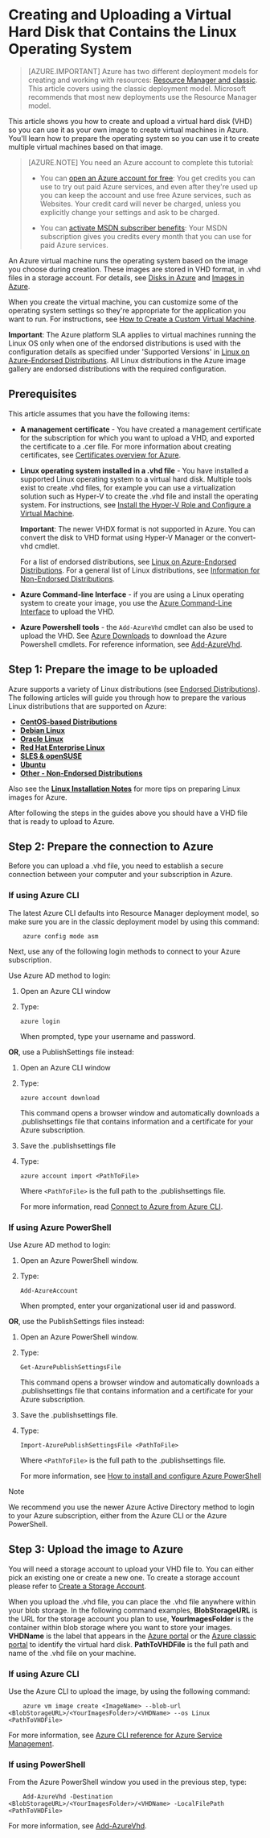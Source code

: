 <properties
    pageTitle="Create and upload a Linux VHD | Microsoft Azure"
    description="Create and upload an Azure virtual hard disk (VHD) with the classic deployment model that contains the Linux operating system."
    services="virtual-machines"
    documentationCenter=""
    authors="dsk-2015"
    manager="timlt"
    editor="tysonn"
    tags="azure-service-management"/>

<tags
    ms.service="virtual-machines"
    ms.workload="infrastructure-services"
    ms.tgt_pltfrm="vm-linux"
    ms.devlang="na"
    ms.topic="article"
    ms.date="01/22/2016"
    ms.author="dkshir"/>

# Creating and Uploading a Virtual Hard Disk that Contains the Linux Operating System
> [AZURE.IMPORTANT] Azure has two different deployment models for creating and working with resources:  [Resource Manager and classic](../resource-manager-deployment-model.md).  This article covers using the classic deployment model. Microsoft recommends that most new deployments use the Resource Manager model.

This article shows you how to create and upload a virtual hard disk (VHD) so you can use it as your own image to create virtual machines in Azure. You'll learn how to prepare the operating system so you can use it to create multiple virtual machines based on that image.

> [AZURE.NOTE] <a name="note"></a>You need an Azure account to complete this tutorial:
  >
  > + You can [open an Azure account for free](/pricing/free-trial/?WT.mc_id=A261C142F): You get credits you can use to try out paid Azure services, and even after they're used up you can keep the account and use free Azure services, such as Websites. Your credit card will never be charged, unless you explicitly change your settings and ask to be charged.
  >
  > + You can [activate MSDN subscriber benefits](/pricing/member-offers/msdn-benefits-details/?WT.mc_id=A261C142F): Your MSDN subscription gives you credits every month that you can use for paid Azure services.


An Azure virtual machine runs the operating system based on the image you choose during creation. These images are stored in VHD format, in .vhd files in a storage account. For details, see [Disks in Azure](virtual-machines-disks-vhds.md) and [Images in Azure](virtual-machines-images.md).

When you create the virtual machine, you can customize some of the operating system settings so they're appropriate for the application you want to run. For instructions, see [How to Create a Custom Virtual Machine](virtual-machines-create-custom.md).

**Important**: The Azure platform SLA applies to virtual machines running the Linux OS only when one of the endorsed distributions is used with the configuration details as specified under 'Supported Versions' in [Linux on Azure-Endorsed Distributions](virtual-machines-../linux-endorsed-distributions.md). All Linux distributions in the Azure image gallery are endorsed distributions with the required configuration.

## Prerequisites
This article assumes that you have the following items:

* **A management certificate** - You have created a management certificate for the subscription for which you want to upload a VHD, and exported the certificate to a .cer file. For more information about creating certificates, see [Certificates overview for Azure](../cloud-services/cloud-services-certs-create.md).

* **Linux operating system installed in a .vhd file**  - You have installed a supported Linux operating system to a virtual hard disk. Multiple tools exist to create .vhd files, for example you can use a virtualization solution such as Hyper-V to create the .vhd file and install the operating system. For instructions, see [Install the Hyper-V Role and Configure a Virtual Machine](http://technet.microsoft.com/library/hh846766.aspx).

    **Important**: The newer VHDX format is not supported in Azure. You can convert the disk to VHD format using Hyper-V Manager or the convert-vhd cmdlet.

    For a list of endorsed distributions, see [Linux on Azure-Endorsed Distributions](../linux-endorsed-distributions.md). For a general list of Linux distributions, see [Information for Non-Endorsed Distributions](virtual-machines-linux-create-upload-vhd-generic.md).

* **Azure Command-line Interface** - if you are using a Linux operating system to create your image, you use the [Azure Command-Line Interface](../virtual-machines-command-line-tools.md) to upload the VHD.

* **Azure Powershell tools** - the `Add-AzureVhd` cmdlet can also be used to upload the VHD. See [Azure Downloads](https://azure.microsoft.com/downloads/) to download the Azure Powershell cmdlets. For reference information, see [Add-AzureVhd](https://msdn.microsoft.com/library/azure/dn495173.aspx).


<a id="prepimage"> </a>

## Step 1: Prepare the image to be uploaded
Azure supports a variety of Linux distributions (see [Endorsed Distributions](../linux-endorsed-distributions.md)). The following articles will guide you through how to prepare the various Linux distributions that are supported on Azure:

* **[CentOS-based Distributions](virtual-machines-linux-create-upload-vhd-centos.md)**
* **[Debian Linux](virtual-machines-linux-create-upload-vhd-debian.md)**
* **[Oracle Linux](virtual-machines-linux-create-upload-vhd-oracle.md)**
* **[Red Hat Enterprise Linux](virtual-machines-linux-create-upload-vhd-redhat.md)**
* **[SLES & openSUSE](../virtual-machines-linux-create-upload-vhd-suse.md)**
* **[Ubuntu](virtual-machines-linux-create-upload-vhd-ubuntu.md)**
* **[Other - Non-Endorsed Distributions](virtual-machines-linux-create-upload-vhd-generic.md)**

Also see the **[Linux Installation Notes](virtual-machines-linux-create-upload-vhd-generic.md#linuxinstall)** for more tips on preparing Linux images for Azure.

After following the steps in the guides above you should have a VHD file that is ready to upload to Azure.

<a id="connect"> </a>

## Step 2: Prepare the connection to Azure
Before you can upload a .vhd file, you need to establish a secure connection between your computer and your subscription in Azure.

### If using Azure CLI
The latest Azure CLI defaults into Resource Manager deployment model, so make sure you are in the classic deployment model by using this command:

        azure config mode asm  

Next, use any of the following login methods to connect to your Azure subscription.

Use Azure AD method to login:

1. Open an Azure CLI window

2. Type:

    `azure login`

    When prompted, type your username and password.


**OR**, use a PublishSettings file instead:

1. Open an Azure CLI window

2. Type:

    `azure account download`

    This command opens a browser window and automatically downloads a .publishsettings file that contains information and a certificate for your Azure subscription.

3. Save the .publishsettings file

4. Type:

    `azure account import <PathToFile>`

    Where `<PathToFile>` is the full path to the .publishsettings file.

    For more information, read [Connect to Azure from Azure CLI](../xplat-cli-connect.md).


### If using Azure PowerShell
Use Azure AD method to login:

1. Open an Azure PowerShell window.

2. Type:

    `Add-AzureAccount`

    When prompted, enter your organizational user id and password.


**OR**, use the PublishSettings files instead:

1. Open an Azure PowerShell window.

2. Type:

    `Get-AzurePublishSettingsFile`

    This command opens a browser window and automatically downloads a .publishsettings file that contains information and a certificate for your Azure subscription.

3. Save the .publishsettings file.

4. Type:

    `Import-AzurePublishSettingsFile <PathToFile>`

    Where `<PathToFile>` is the full path to the .publishsettings file.

    For more information, see [How to install and configure Azure PowerShell](powershell-install-configure.md)


> [!NOTE]
> We recommend you use the newer Azure Active Directory method to login to your Azure subscription, either from the Azure CLI or the Azure PowerShell.
> 
> 
<a id="upload"> </a>

## Step 3: Upload the image to Azure
You will need a storage account to upload your VHD file to. You can either pick an existing one or create a new one. To create a storage account please refer to [Create a Storage Account](../storage-create-storage-account.md).

When you upload the .vhd file, you can place the .vhd file anywhere within your blob storage. In the following command examples, **BlobStorageURL** is the URL for the storage account you plan to use, **YourImagesFolder** is the container within blob storage where you want to store your images. **VHDName** is the label that appears in the [Azure portal](http://portal.azure.com) or the [Azure classic portal](http://manage.windowsazure.com) to identify the virtual hard disk. **PathToVHDFile** is the full path and name of the .vhd file on your machine.

### If using Azure CLI
Use the Azure CLI to upload the image, by using the following command:

        azure vm image create <ImageName> --blob-url <BlobStorageURL>/<YourImagesFolder>/<VHDName> --os Linux <PathToVHDFile>

For more information, see [Azure CLI reference for Azure Service Management](virtual-machines-command-line-tools.md).

### If using PowerShell
From the Azure PowerShell window you used in the previous step, type:

        Add-AzureVhd -Destination <BlobStorageURL>/<YourImagesFolder>/<VHDName> -LocalFilePath <PathToVHDFile>

For more information, see [Add-AzureVhd](https://msdn.microsoft.com/library/azure/dn495173.aspx).

[Step 1: Prepare the image to be uploaded]: #prepimage
[Step 2: Prepare the connection to Azure]: #connect
[Step 3: Upload the image to Azure]: #upload
